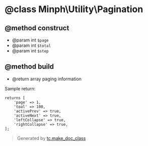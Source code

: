 # @class Minph\Utility\Pagination

## @method construct
* @param int `$page`
* @param int `$total`
* @param int `$step`

## @method build
* @return array paging information

 Sample return:

 ```
 returns [
     'page' => 1,
     'toal' => 100,
     'activePrev' => true,
     'activeNext' => true,
     'leftCollapse' => true,
     'rightCollapse' => true,
 ];
 ```




>Generated by [tc.make_doc_class](https://github.com/ISSKJ/toolc-dist/)

